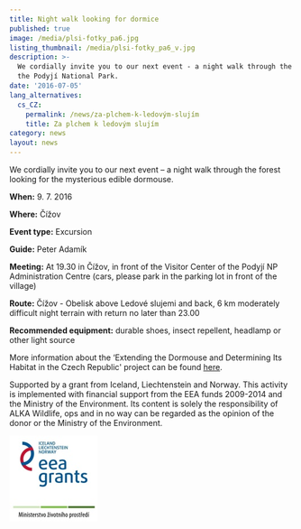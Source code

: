 ```yaml
---
title: Night walk looking for dormice
published: true
image: /media/plsi-fotky_pa6.jpg
listing_thumbnail: /media/plsi-fotky_pa6_v.jpg
description: >-
  We cordially invite you to our next event - a night walk through the woods in
  the Podyjí National Park.
date: '2016-07-05'
lang_alternatives:
  cs_CZ:
    permalink: /news/za-plchem-k-ledovým-slujím
    title: Za plchem k ledovým slujím
category: news
layout: news
---
```

We cordially invite you to our next event – a night walk through the forest looking for the mysterious edible dormouse.

**When:** 9. 7. 2016

**Where:** Čížov

**Event type:** Excursion

**Guide:** Peter Adamík


**Meeting:** At 19.30 in Čížov, in front of the Visitor Center of the Podyjí NP Administration Centre (cars, please park in the parking lot in front of the village)

**Route:** Čížov - Obelisk above Ledové slujemi and back, 6 km moderately difficult night terrain with return no later than 23.00


**Recommended equipment:** durable shoes, insect repellent, headlamp or other light source

More information about the ‘Extending the Dormouse and Determining Its Habitat in the Czech Republic' project can be found [here](/projects/expanding-the-czech-republic-dormouse-population).

Supported by a grant from Iceland, Liechtenstein and Norway. This activity is implemented with financial support from the EEA funds 2009-2014 and the Ministry of the Environment. Its content is solely the responsibility of ALKA Wildlife, ops and in no way can be regarded as the opinion of the donor or the Ministry of the Environment.

![](/media/loga_mgs_stojato_mm.jpg)
